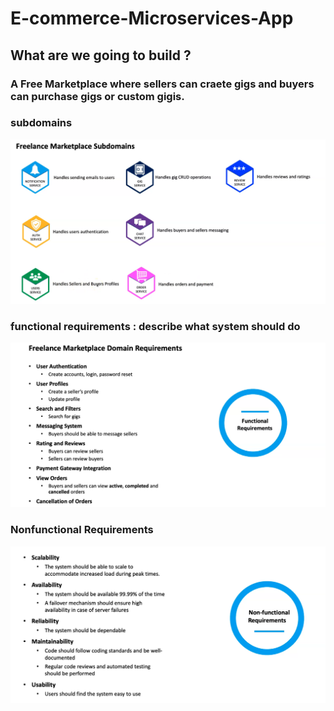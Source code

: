 # E-commerce-Microservices-App


## What are we going to build ?

### A Free Marketplace where sellers can craete gigs and buyers can purchase gigs or custom gigis.

### subdomains
 
<img src="/public/images/subdomains.png">


### functional requirements : describe what system should do

<img src="/public/images/functional-requirements.png">


###  Nonfunctional Requirements

<img src="/public/images/Nonfunctional-requirements.png">


